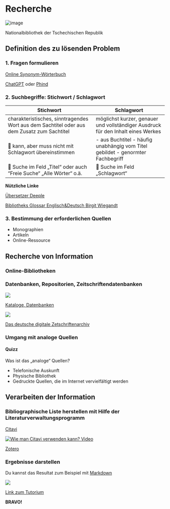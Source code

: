 <!--

author:   Veit Köppen
email:    veit.koeppen@fh-potsdam.de
version:  0.0.1
language: de
narrator: Deutsch Female

import:   https://github.com/liascript/CodeRunner

-->
# Recherche 


![image](https://i10.fotocdn.net/s124/8262823067b29034/public_pin_l/2827169398.jpg)<!--
style="width: 50%; max-width: 200px"
title="ein beliebiges Bild"
onclick="alert('It started with a click!');"
-->


Nationalbibliothek der Tschechischen Republik

## Definition des zu lösenden Problem

### 1. Fragen formulieren
[Online Synonym-Wörterbuch](https://synonyme.woxikon.de/)

[ChatGPT](https://chat.openai.com/auth/login) oder [Phind](phind.com)

### 2. Suchbegriffe: Stichwort / Schlagwort

| Stichwort | Schlagwort|
|--------|--------|
|charakteristisches, sinntragendes Wort aus dem Sachtitel oder aus dem Zusatz zum Sachtitel | möglichst kurzer, genauer und vollständiger Ausdruck für den Inhalt eines Werkes |
|  kann, aber muss nicht mit Schlagwort übereinstimmen | - aus Buchtitel - häufig unabhängig vom Titel gebildet - genormter Fachbegriff |
|  Suche im Feld „Titel“ oder auch “Freie Suche“ „Alle Wörter“ o.ä. |  Suche im Feld „Schlagwort“ |

**Nützliche Linke**

[Übersetzer Deeple](https://www.deepl.com/de/translator)

[Bibliotheks Glossar Englisch&Deutsch Birgit Wiegandt](http://www.bibliotheks-glossar.de/)


### 3. Bestimmung der erforderlichen Quellen
- Monographien 
- Artikeln 
- Online-Ressource

## Recherche von Information

### Online-Bibliotheken


### Datenbanken, Repositorien, Zeitschriftendatenbanken


![](https://upload.wikimedia.org/wikipedia/commons/thumb/7/7e/Schlagwortkatalog.jpg/1024px-Schlagwortkatalog.jpg)

[Kataloge, Datenbanken](https://www.bib-info.de/berufspraxis/fundgrube-internet/recherche/kataloge-datenbanken)


![](https://upload.wikimedia.org/wikipedia/de/7/73/Digizeitschriften_logo.jpg)

[Das deutsche digitale Zetschriftenarchiv](https://www.digizeitschriften.de/)

### Umgang mit analoge Quellen

#### Quizz
Was ist das „analoge“ Quellen?
-	Telefonische Auskunft
-	Physische Bibliothek
-	Gedruckte Quellen, die im Internet vervielfältigt werden

## Verarbeiten der Information 

### Bibliographische Liste herstellen mit Hilfe der Literaturverwaltungsprogramm

[Citavi](https://www.citavi.com/de)   

[![Wie man Citavi verwenden kann? Video](https://markdown-videos-api.jorgenkh.no/url?url=https%3A%2F%2Fyoutu.be%2F6yjIl7Y5TF8%3Flist%3DTLGGBdsc6N2C2RoxMjEyMjAyMw)](https://youtu.be/6yjIl7Y5TF8?list=TLGGBdsc6N2C2RoxMjEyMjAyMw)

[Zotero](https://www.zotero.org/download/)

### Ergebnisse darstellen

Du kannst das Resultat zum Beispiel mit [Markdown](https://www.markdownguide.org/) 

![](https://upload.wikimedia.org/wikipedia/commons/thumb/4/48/Markdown-mark.svg/1920px-Markdown-mark.svg.png)


[Link zum Tutorium](https://guides.github.com/features/mastering-markdown/#GitHub-flavored-markdown)


__BRAVO!__


